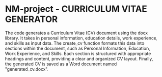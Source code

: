 # NM-project - CURRICULUM VITAE GENERATOR

The code generates a Curriculum Vitae (CV) document using the docx library. It takes in personal information, education details, work experience, and skills as input data. The create_cv function formats this data into sections within the document, such as Personal Information, Education, Work Experience, and Skills. Each section is structured with appropriate headings and content, providing a clear and organized CV layout. Finally, the generated CV is saved as a Word document named "generated_cv.docx".
